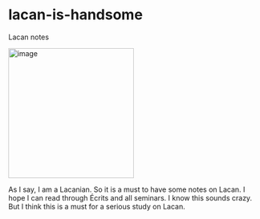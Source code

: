 # lacan-is-handsome
Lacan notes

<img width="250" height="259" alt="image" src="https://github.com/user-attachments/assets/8348aa9e-2011-4742-b4e1-96a2ee7af5e8" />


As I say, I am a Lacanian. So it is a must to have some notes on Lacan. I hope I can read through Écrits and all seminars. I know this sounds crazy. But I think this is a must for a serious study on Lacan.

